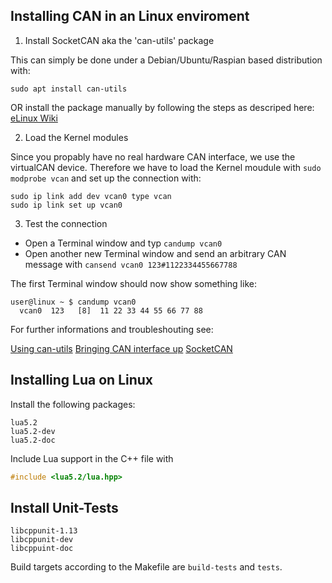 ## Installing CAN in an Linux enviroment

1. Install SocketCAN aka the 'can-utils' package  

This can simply be done under a Debian/Ubuntu/Raspian based distribution with:  

    sudo apt install can-utils

OR install the package manually by following the steps as descriped here:
[eLinux Wiki](http://elinux.org/Can-utils)


2. Load the Kernel modules

Since you propably have no real hardware CAN interface, we use the virtualCAN device. Therefore we
have to load the Kernel moudule with `sudo modprobe vcan` and set up the connection with:  

    sudo ip link add dev vcan0 type vcan
    sudo ip link set up vcan0


3. Test the connection

* Open a Terminal window and typ `candump vcan0`
* Open another new Terminal window and send an arbitrary CAN message with 
  `cansend vcan0 123#1122334455667788`

The first Terminal window should now show something like:

    user@linux ~ $ candump vcan0
      vcan0  123   [8]  11 22 33 44 55 66 77 88

For further informations and troubleshouting see:

[Using can-utils](https://discuss.cantact.io/t/using-can-utils/24)
[Bringing CAN interface up](http://elinux.org/Bringing_CAN_interface_up)
[SocketCAN](https://en.wikipedia.org/wiki/SocketCAN)

## Installing Lua on Linux

Install the following packages:  

    lua5.2
    lua5.2-dev
    lua5.2-doc

Include Lua support in the C++ file with 

```cpp
#include <lua5.2/lua.hpp>
```

## Install Unit-Tests

    libcppunit-1.13
    libcppunit-dev
    libcppuint-doc

Build targets according to the Makefile are `build-tests` and `tests`.




